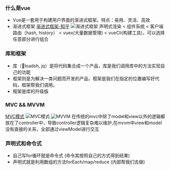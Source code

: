 ### 什么是vue
- Vue是一套用于构建用户界面的渐进式框架。特点：易用、灵活、高效
- 渐进式框架
[渐进式框架-知乎](https://www.zhihu.com/question/51907207)
![渐进式框架](https://pic3.zhimg.com/v2-cc3ec77bdca6da1a7e276918d894490b_r.jpg "渐进式框架")
声明式渲染 < 组件系统 < 客户端路由（hash, history） < vuex(大量数据管理) < vueCli(构建工具)，可以选择任意部分进行组合

### 库和框架
- 库（loadsh, jq）是将代码集合成一个产品，库是我们调用库中的方法实现自己的功能
- 框架则是为解决一类问题而开发的产品，框架是我们在指定的位置编写好代码，框架帮我们调用。
- 框架是库的升级版

### MVC && MVVM
[MVC模式](http://www.mamicode.com/info-detail-2141603.html)
![MVC模式](http://image.mamicode.com/info/201712/20171231142952043909.png "MVC模式")
![MVVM](https://images2015.cnblogs.com/blog/602871/201609/602871-20160907153102598-644577636.jpg "MVVM")
在传统的mvc中除了model和view以外的逻辑都放在了controller中，导致controller逻辑复杂难以维护,在mvvm中view和model没有直接的关系，全部通过viewModel进行交互

### 声明式和命令式
- 自己写for循环就是命令式  (命令其按照自己的方式得到结果)
- 声明式就是利用数组的方法forEach/map/reduce (内部帮我们去做)